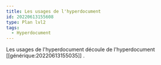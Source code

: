 ```yaml
---
title: Les usages de l'hyperdocument
id: 20220613155608
type: Plan lvl2
tags:
  - Hyperdocument
---
```


Les usages de l'hyperdocument découle de l'hyperdocument [[générique:20220613155035]] .